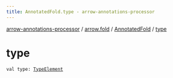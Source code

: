 ```yaml
---
title: AnnotatedFold.type - arrow-annotations-processor
---
```


[arrow-annotations-processor](../../index.html) / [arrow.fold](../index.html) / [AnnotatedFold](index.html) / [type](./type.html)

# type

`val type: `[`TypeElement`](http://docs.oracle.com/javase/6/docs/api/javax/lang/model/element/TypeElement.html)